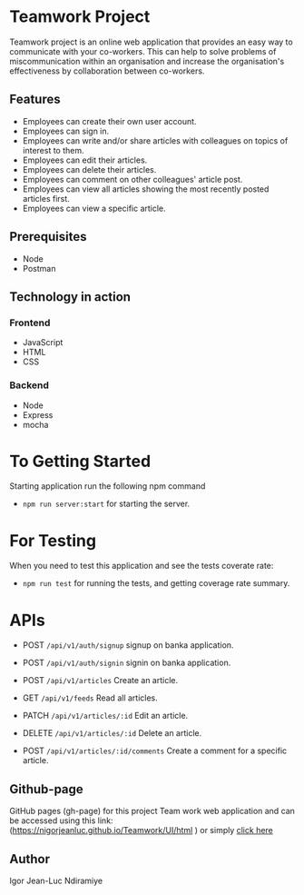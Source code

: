 # Teamwork Project
Teamwork project is an online web application that provides an easy way to communicate with your co-workers. This can help to solve problems of miscommunication within an organisation and increase the organisation's effectiveness by collaboration between co-workers.

## Features
* Employees can create their own user account. 
* Employees can sign in.
* Employees can write and/or share articles with colleagues on topics of interest to them.
* Employees can edit their articles.
* Employees can delete their articles.
* Employees can comment on other colleagues' article post.
* Employees can view all articles showing the most recently posted articles first.
* Employees can view a specific article.

## Prerequisites
  * Node
  * Postman
  
## Technology in action

### Frontend
  * JavaScript
  * HTML
  * CSS

### Backend
  * Node
  * Express
  * mocha

# To Getting Started
Starting application run the following npm command
* `npm run server:start` for starting the server.

# For Testing
When you need to test this application and see the tests coverate rate:
* `npm run test` for running the tests, and getting coverage rate summary.

# APIs

* POST `/api/v1/auth/signup` signup on banka application.
* POST `/api/v1/auth/signin` signin on banka application. 

* POST `/api/v1/articles` Create an article.
* GET `/api/v1/feeds` Read all articles.
* PATCH `/api/v1/articles/:id` Edit an article.
* DELETE `/api/v1/articles/:id` Delete an article.

* POST `/api/v1/articles/:id/comments` Create a comment for a specific article.

## Github-page
GitHub pages (gh-page) for this project Team work web application and can be accessed using this link: (https://nigorjeanluc.github.io/Teamwork/UI/html ) or simply [click here](https://nigorjeanluc.github.io/Teamwork/UI/html)

## Author
Igor Jean-Luc Ndiramiye
